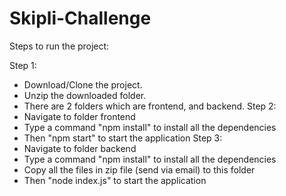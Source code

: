 # Skipli-Challenge

Steps to run the project:

 Step 1:
  - Download/Clone the project.
  - Unzip the downloaded folder.
  - There are 2 folders which are frontend, and backend.
 Step 2:
  - Navigate to folder frontend
  - Type a command "npm install" to install all the dependencies
  - Then "npm start" to start the application
 Step 3:
  - Navigate to folder backend
  - Type a command "npm install" to install all the dependencies
  - Copy all the files in zip file (send via email) to this folder
  - Then "node index.js" to start the application
 
